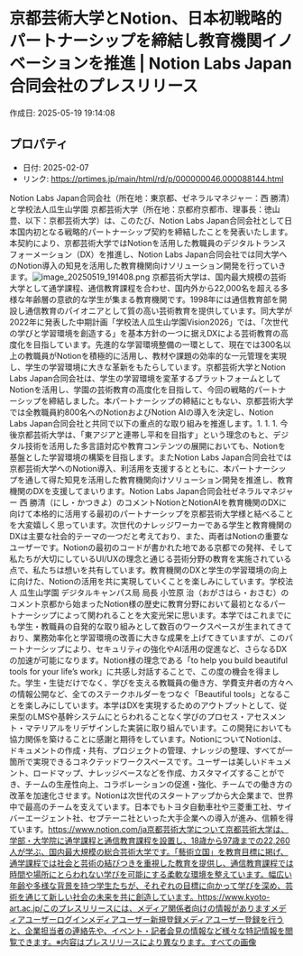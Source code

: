 # 京都芸術大学とNotion、日本初戦略的パートナーシップを締結し教育機関イノベーションを推進 | Notion Labs Japan合同会社のプレスリリース

作成日: 2025-05-19 19:14:08

## プロパティ

- 日付: 2025-02-07
- リンク: https://prtimes.jp/main/html/rd/p/000000046.000088144.html

Notion Labs Japan合同会社（所在地：東京都、ゼネラルマネジャー：⻄ 勝清）と学校法人瓜生山学園 京都芸術大学（所在地：京都府京都市、理事長：徳山 豊、以下：京都芸術大学）は、このたび、Notion Labs Japan合同会社として日本国内初となる戦略的パートナーシップ契約を締結したことを発表いたします。本契約により、京都芸術大学ではNotionを活用した教職員のデジタルトランスフォーメーション（DX）を推進し、Notion Labs Japan合同会社では同大学へのNotion導入の知見を活用した教育機関向けソリューション開発を行っていきます。![image_20250519_191408.png](../assets/image_20250519_191408.png)
京都芸術大学は、国内最大規模の芸術大学として通学課程、通信教育課程を合わせ、国内外から22,000名を超える多様な年齢層の意欲的な学生が集まる教育機関です。1998年には通信教育部を開設し通信教育のパイオニアとして質の高い芸術教育を提供しています。同大学が2022年に発表した中期計画「学校法人瓜生山学園Vision2026」では、「次世代の学びと学習環境を創造する」を基本方針の一つに据えDXによる芸術教育の高度化を目指しています。先進的な学習環境整備の一環として、現在では300名以上の教職員がNotionを積極的に活用し、教材や課題の効率的な一元管理を実現し、学生の学習環境に大きな革新をもたらしています。京都芸術大学とNotion Labs Japan合同会社は、学生の学習環境を変革するプラットフォームとしてNotionを活用し、学園の芸術教育の高度化を目指して、今回の戦略的パートナーシップを締結しました。本パートナーシップの締結にともない、京都芸術大学では全教職員約800名へのNotionおよびNotion AIの導入を決定し、Notion Labs Japan合同会社と共同で以下の重点的な取り組みを推進します。1. 
1. 
1. 
今後京都芸術大学は、「東アジアと連帯し平和を目指す」という理念のもと、デジタル技術を活用した多言語対応や教育コンテンツの展開においても、Notionを基盤とした学習環境の構築を目指します。またNotion Labs Japan合同会社では京都芸術大学へのNotion導入、利活用を支援するとともに、本パートナーシップを通して得た知見を活用した教育機関向けソリューション開発を推進し、教育機関のDXを支援してまいります。Notion Labs Japan合同会社ゼネラルマネジャー 西 勝清（にし・かつきよ）のコメントNotionとNotionAIを教育機関のDXに向けて本格的に活用する最初のパートナーシップを京都芸術大学様と結べることを大変嬉しく思っています。次世代のナレッジワーカーである学生と教育機関のDXは主要な社会的テーマの一つだと考えており、また、両者はNotionの重要なユーザーです。Notionの最初のコードが書かれた地である京都での発祥、そして私たちが大切にしているUI/UXの理念と通じる芸術分野の教育を実施されている点で、私たちは想いを共有しています。教育機関のDXと学生の学習環境の向上に向けた、Notionの活用を共に実現していくことを楽しみにしています。学校法人 瓜生山学園
デジタルキャンパス局 局長 小笠原 治（おがさはら・おさむ）のコメント京都から始まったNotion様の歴史に教育分野において最初となるパートナーシップによって関われることを大変光栄に思います。本学ではこれまでにも学生・教職員の自発的な取り組みとして数百のワークスペースが生まれてきており、業務効率化と学習環境の改善に大きな成果を上げてきていますが、このパートナーシップにより、セキュリティの強化やAI活用の促進など、さらなるDXの加速が可能になります。Notion様の理念である「to help you build beautiful tools for your life’s work」に共感し対話することで、この度の機会を得ました。学生・生徒だけでなく、学びを支える教職員の働き方、学費支弁者の方々への情報公開など、全てのステークホルダーをつなぐ「Beautiful tools」となることを楽しみにしています。本学はDXを実現するためのアウトプットとして、従来型のLMSや基幹システムにとらわれることなく学びのプロセス・アセスメント・マテリアルをリデザインした実装に取り組んでいます。この開発においても協力関係を築けることに感謝と期待をしています。NotionについてNotionは、ドキュメントの作成・共有、プロジェクトの管理、ナレッジの整理、すべてが一箇所で実現できるコネクテッドワークスペースです。ユーザーは美しいドキュメント、ロードマップ、ナレッジベースなどを作成、カスタマイズすることができ、チームの生産性向上、コラボレーションの促進・強化、チームでの働き方の改革を加速化させます。Notionは次世代のスタートアップから大企業まで、世界中で最高のチームを支えています。日本でもトヨタ自動車社や三菱重工社、サイバーエージェント社、セプテーニ社といった大手企業への導入が進み、信頼を得ています。​https://www.notion.com/ja京都芸術大学について京都芸術大学は、学部・大学院に通学課程と通信教育課程を設置し、18歳から97歳までの22,260人が学ぶ、国内最大規模の総合芸術大学です。「藝術立国」を教育目標に掲げ、通学課程では社会と芸術の結びつきを重視した教育を提供し、通信教育課程では時間や場所にとらわれない学びを可能にする柔軟な環境を整えています。幅広い年齢や多様な背景を持つ学生たちが、それぞれの目標に向かって学びを深め、芸術を通じて新しい社会の未来を共に創造しています。https://www.kyoto-art.ac.jp/このプレスリリースには、メディア関係者向けの情報がありますメディアユーザーログインメディアユーザー新規登録メディアユーザー登録を行うと、企業担当者の連絡先や、イベント・記者会見の情報など様々な特記情報を閲覧できます。※内容はプレスリリースにより異なります。すべての画像